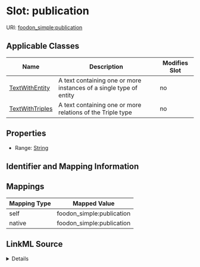 

# Slot: publication

URI: [foodon_simple:publication](http://w3id.org/ontogpt/foodon_simplepublication)



<!-- no inheritance hierarchy -->





## Applicable Classes

| Name | Description | Modifies Slot |
| --- | --- | --- |
| [TextWithEntity](TextWithEntity.md) | A text containing one or more instances of a single type of entity |  no  |
| [TextWithTriples](TextWithTriples.md) | A text containing one or more relations of the Triple type |  no  |







## Properties

* Range: [String](String.md)





## Identifier and Mapping Information








## Mappings

| Mapping Type | Mapped Value |
| ---  | ---  |
| self | foodon_simple:publication |
| native | foodon_simple:publication |




## LinkML Source

<details>
```yaml
name: publication
alias: publication
domain_of:
- TextWithTriples
- TextWithEntity
range: string

```
</details>